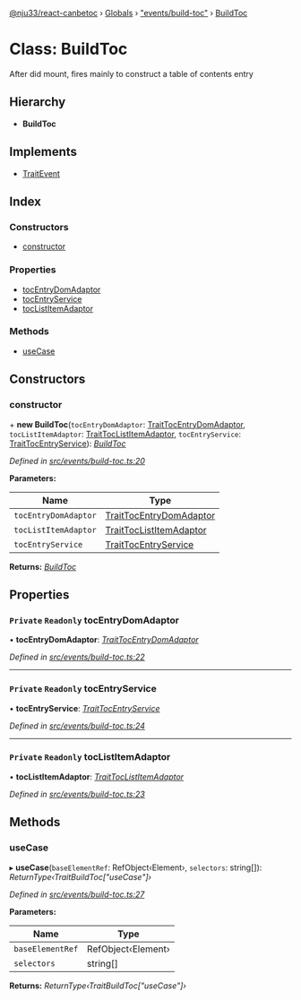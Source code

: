 [@nju33/react-canbetoc](../README.md) › [Globals](../globals.md) › ["events/build-toc"](../modules/_events_build_toc_.md) › [BuildToc](_events_build_toc_.buildtoc.md)

# Class: BuildToc

After did mount, fires mainly to construct a table of contents entry

## Hierarchy

* **BuildToc**

## Implements

* [TraitEvent](../interfaces/_events_event_.traitevent.md)

## Index

### Constructors

* [constructor](_events_build_toc_.buildtoc.md#constructor)

### Properties

* [tocEntryDomAdaptor](_events_build_toc_.buildtoc.md#private-readonly-tocentrydomadaptor)
* [tocEntryService](_events_build_toc_.buildtoc.md#private-readonly-tocentryservice)
* [tocListItemAdaptor](_events_build_toc_.buildtoc.md#private-readonly-toclistitemadaptor)

### Methods

* [useCase](_events_build_toc_.buildtoc.md#usecase)

## Constructors

###  constructor

\+ **new BuildToc**(`tocEntryDomAdaptor`: [TraitTocEntryDomAdaptor](../interfaces/_entities_toc_entry_dom_adaptor_.traittocentrydomadaptor.md), `tocListItemAdaptor`: [TraitTocListItemAdaptor](../interfaces/_entities_toc_list_item_adaptor_.traittoclistitemadaptor.md), `tocEntryService`: [TraitTocEntryService](../interfaces/_entities_toc_entry_service_.traittocentryservice.md)): *[BuildToc](_events_build_toc_.buildtoc.md)*

*Defined in [src/events/build-toc.ts:20](https://github.com/nju33/react-canbetoc/blob/118b6f6/src/events/build-toc.ts#L20)*

**Parameters:**

Name | Type |
------ | ------ |
`tocEntryDomAdaptor` | [TraitTocEntryDomAdaptor](../interfaces/_entities_toc_entry_dom_adaptor_.traittocentrydomadaptor.md) |
`tocListItemAdaptor` | [TraitTocListItemAdaptor](../interfaces/_entities_toc_list_item_adaptor_.traittoclistitemadaptor.md) |
`tocEntryService` | [TraitTocEntryService](../interfaces/_entities_toc_entry_service_.traittocentryservice.md) |

**Returns:** *[BuildToc](_events_build_toc_.buildtoc.md)*

## Properties

### `Private` `Readonly` tocEntryDomAdaptor

• **tocEntryDomAdaptor**: *[TraitTocEntryDomAdaptor](../interfaces/_entities_toc_entry_dom_adaptor_.traittocentrydomadaptor.md)*

*Defined in [src/events/build-toc.ts:22](https://github.com/nju33/react-canbetoc/blob/118b6f6/src/events/build-toc.ts#L22)*

___

### `Private` `Readonly` tocEntryService

• **tocEntryService**: *[TraitTocEntryService](../interfaces/_entities_toc_entry_service_.traittocentryservice.md)*

*Defined in [src/events/build-toc.ts:24](https://github.com/nju33/react-canbetoc/blob/118b6f6/src/events/build-toc.ts#L24)*

___

### `Private` `Readonly` tocListItemAdaptor

• **tocListItemAdaptor**: *[TraitTocListItemAdaptor](../interfaces/_entities_toc_list_item_adaptor_.traittoclistitemadaptor.md)*

*Defined in [src/events/build-toc.ts:23](https://github.com/nju33/react-canbetoc/blob/118b6f6/src/events/build-toc.ts#L23)*

## Methods

###  useCase

▸ **useCase**(`baseElementRef`: RefObject‹Element›, `selectors`: string[]): *ReturnType‹TraitBuildToc["useCase"]›*

*Defined in [src/events/build-toc.ts:27](https://github.com/nju33/react-canbetoc/blob/118b6f6/src/events/build-toc.ts#L27)*

**Parameters:**

Name | Type |
------ | ------ |
`baseElementRef` | RefObject‹Element› |
`selectors` | string[] |

**Returns:** *ReturnType‹TraitBuildToc["useCase"]›*

